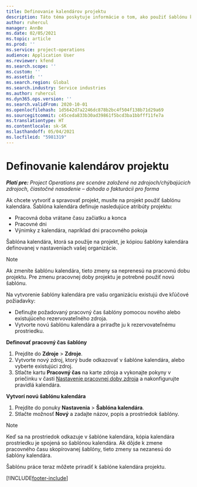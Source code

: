 ```yaml
---
title: Definovanie kalendárov projektu
description: Táto téma poskytuje informácie o tom, ako použiť šablónu kalendára na projekt na sledovanie harmonogramu projektu.
author: ruhercul
manager: AnnBe
ms.date: 02/05/2021
ms.topic: article
ms.prod: ''
ms.service: project-operations
audience: Application User
ms.reviewer: kfend
ms.search.scope: ''
ms.custom: ''
ms.assetid: ''
ms.search.region: Global
ms.search.industry: Service industries
ms.author: ruhercul
ms.dyn365.ops.version: ''
ms.search.validFrom: 2020-10-01
ms.openlocfilehash: 1d5642d7a2246dc878b2bc4f504f138b71d29a69
ms.sourcegitcommit: c45ceda833b30ad39861f5bcd3ba1bbfff11fe7a
ms.translationtype: HT
ms.contentlocale: sk-SK
ms.lasthandoff: 05/04/2021
ms.locfileid: "5981319"
---
```

# <a name="define-project-calendars"></a>Definovanie kalendárov projektu

_**Platí pre:** Project Operations pre scenáre založené na zdrojoch/chýbajúcich zdrojoch, čiastočné nasadenie – dohoda o fakturácii pro forma_

Ak chcete vytvoriť a spravovať projekt, musíte na projekt použiť šablónu kalendára. Šablóna kalendára definuje nasledujúce atribúty projektu:

- Pracovná doba vrátane času začiatku a konca
- Pracovné dni
- Výnimky z kalendára, napríklad dni pracovného pokoja

Šablóna kalendára, ktorá sa použije na projekt, je kópiou šablóny kalendára definovanej v nastaveniach vašej organizácie.

> [!NOTE]
> Ak zmeníte šablónu kalendára, tieto zmeny sa neprenesú na pracovnú dobu projektu. Pre zmenu pracovnej doby projektu je potrebné použiť novú šablónu.

Na vytvorenie šablóny kalendára pre vašu organizáciu existujú dve kľúčové požiadavky:

- Definujte požadovaný pracovný čas šablóny pomocou nového alebo existujúceho rezervovateľného zdroja.
- Vytvorte novú šablónu kalendára a priraďte ju k rezervovateľnému prostriedku.

**Definovať pracovný čas šablóny**

1. Prejdite do **Zdroje** \> **Zdroje**.
2. Vytvorte nový zdroj, ktorý bude odkazovať v šablóne kalendára, alebo vyberte existujúci zdroj.
3. Stlačte kartu **Pracovný čas** na karte zdroja a vykonajte pokyny v priečinku v časti [Nastavenie pracovnej doby zdroja](https://docs.microsoft.com/dynamics365/field-service/set-work-hours-resource) a nakonfigurujte pravidlá kalendára.

**Vytvorí novú šablónu kalendára**

1. Prejdite do ponuky **Nastavenia** \> **Šablóna kalendára**.
2. Stlačte možnosť **Nový** a zadajte názov, popis a prostriedok šablóny.

> [!NOTE]
> Keď sa na prostriedok odkazuje v šablóne kalendára, kópia kalendára prostriedku je spojená so šablónou kalendára. Ak dôjde k zmene pracovného času skopírovanej šablóny, tieto zmeny sa nezanesú do šablóny kalendára.

Šablónu práce teraz môžete priradiť k šablóne kalendára projektu.


[!INCLUDE[footer-include](../includes/footer-banner.md)]

